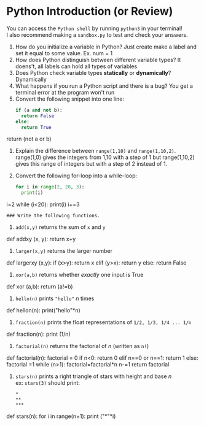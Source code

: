 # Python Introduction (or Review)
You can access the `Python shell` by running `python3` in your terminal!  
I also recommend making a `sandbox.py` to test and check your answers.

1. How do you initialize a variable in Python?
Just create make a label and set it equal to some value. Ex. num = 1
1. How does Python distinguish between different variable types?
It doens't, all labels can hold all types of variables
1. Does Python check variable types **statically** or **dynamically**?
Dynamically
1. What happens if you run a Python script and there is a bug?
You get a terminal error at the program won't run
1. Convert the following snippet into one line:
    ```py
    if (a and not b):
      return False
    else:
      return True
    ```
  return (not a or b)

1. Explain the difference between `range(1,10)` and `range(1,10,2)`.
range(1,0) gives the integers from 1,10 with a step of 1 but range(1,10,2) gives this range of integers but with a step of 2 instead of 1.

1. Convert the following for-loop into a while-loop:
    ```py
    for i in range(2, 20, 3):
      print(i)
    ```
i=2
while (i<20):
  print(i)
  i+=3
  

    ### Write the following functions.
1. `add(x,y)` returns the sum of `x` and `y`

def addxy (x, y):
    return x+y

1. `larger(x,y)` returns the larger number

def largerxy (x,y):
    if (x>y):
        return x
    elif (y>x):
        return y
    else:
        return False

1. `xor(a,b)` returns whether _exactly_ one input is True

def xor (a,b):
    return (a!=b)

1. `hello(n)` prints `"hello"` _n_ times

def hellon(n):
    print("hello"*n)

1. `fraction(n)` prints the float representations of `1/2, 1/3, 1/4 ... 1/n`

def fraction(n):
    print (1/n)

1. `factorial(n)` returns the factorial of _n_ (written as `n!`)

def factorial(n):
    factorial = 0
    if n<0:
        return 0
    elif n==0 or n==1:
        return 1
    else:
        factorial =1
        while (n>1):
            factorial=factorial*n
            n-=1
        return factorial

1. `stars(n)` prints a right triangle of stars with height and base _n_  
    ex: `stars(3)` should print:
    ```
    *
    **
    ***
    ```

def stars(n):
    for i in range(n+1):
        print ("*"*i)

